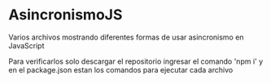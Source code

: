 # AsincronismoJS
Varios archivos mostrando diferentes formas de usar asincronismo en JavaScript

Para verificarlos solo descargar el repositorio ingresar el comando 'npm i' y en el package.json estan los comandos para ejecutar cada archivo
